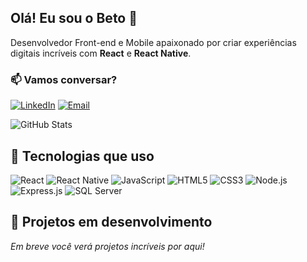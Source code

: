 ## Olá! Eu sou o Beto 👋

Desenvolvedor Front-end e Mobile apaixonado por criar experiências digitais incríveis com **React** e **React Native**.

### 📫 Vamos conversar?
[![LinkedIn](https://img.shields.io/badge/LinkedIn-0077B5?style=for-the-badge&logo=linkedin&logoColor=white)](https://www.linkedin.com/in/humberto-rodrigues-a52b86373/)
[![Email](https://img.shields.io/badge/Email-D14836?style=for-the-badge&logo=gmail&logoColor=white)](mailto:humbertorodrigues473@gmail.com)

![GitHub Stats](https://github-readme-stats.vercel.app/api?username=Betxrr&show_icons=true&theme=dark)


## 🚀 Tecnologias que uso
![React](https://img.shields.io/badge/React-20232A?style=for-the-badge&logo=react&logoColor=61DAFB)
![React Native](https://img.shields.io/badge/React_Native-20232A?style=for-the-badge&logo=react&logoColor=61DAFB)
![JavaScript](https://img.shields.io/badge/JavaScript-F7DF1E?style=for-the-badge&logo=JavaScript&logoColor=white)
![HTML5](https://img.shields.io/badge/HTML5-E34F26?style=for-the-badge&logo=html5&logoColor=white)
![CSS3](https://img.shields.io/badge/CSS3-1572B6?style=for-the-badge&logo=css3&logoColor=white)
![Node.js](https://img.shields.io/badge/Node.js-43853D?style=for-the-badge&logo=node.js&logoColor=white)
![Express.js](https://img.shields.io/badge/Express.js-404D59?style=for-the-badge&logo=express&logoColor=white)
![SQL Server](https://img.shields.io/badge/Microsoft_SQL_Server-CC2927?style=for-the-badge&logo=microsoft-sql-server&logoColor=white)

## 🚧 Projetos em desenvolvimento
*Em breve você verá projetos incríveis por aqui!*

